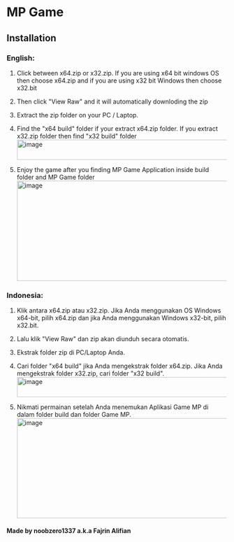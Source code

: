 # MP Game

## Installation

### English:

1. Click between x64.zip or x32.zip. If you are using x64 bit windows OS then choose x64.zip and if you are using x32 bit Windows then choose x32.bit

2. Then click "View Raw" and it will automatically downloding the zip

3. Extract the zip folder on your PC / Laptop.

4. Find the "x64 build" folder if your extract x64.zip folder. If you extract x32.zip folder then find "x32 build" folder
   <img width="508" height="46" alt="image" src="https://github.com/user-attachments/assets/0395bea7-e104-4313-a3db-94360369ae5e" />

6. Enjoy the game after you finding MP Game Application inside build folder and MP Game folder
   <img width="694" height="229" alt="image" src="https://github.com/user-attachments/assets/71c723b1-b159-499a-84f0-43c4e68c6eb2" />
    
### Indonesia:

1. Klik antara x64.zip atau x32.zip. Jika Anda menggunakan OS Windows x64-bit, pilih x64.zip dan jika Anda menggunakan Windows x32-bit, pilih x32.bit.

2. Lalu klik "View Raw" dan zip akan diunduh secara otomatis.

3. Ekstrak folder zip di PC/Laptop Anda.

4. Cari folder "x64 build" jika Anda mengekstrak folder x64.zip. Jika Anda mengekstrak folder x32.zip, cari folder "x32 build".
   <img width="508" height="46" alt="image" src="https://github.com/user-attachments/assets/33797708-91b9-4991-beda-33cefff86a59" />

6. Nikmati permainan setelah Anda menemukan Aplikasi Game MP di dalam folder build dan folder Game MP.
   <img width="694" height="229" alt="image" src="https://github.com/user-attachments/assets/0deb5cc1-3ff1-4488-902b-a526b5689932" />


#### Made by noobzero1337 a.k.a Fajrin Alifian
